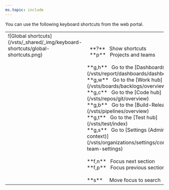 ```yaml
---
ms.topic: include
---
```



<a id="global-shortcuts"></a>

You can use the following keyboard shortcuts from the web portal.

<table>
<tbody valign="top">
<tr>
<td>![Global shortcuts](/vsts/_shared/_img/keyboard-shortcuts/global-shortcuts.png)</td>
<td>
<br/>
<br/>
&nbsp;&nbsp;**?**&nbsp;&nbsp;&nbsp;Show shortcuts<br/>
&nbsp;&nbsp;**p**&nbsp;&nbsp;&nbsp;Projects and teams<br/>
<br/>
**g,h**&nbsp;&nbsp;&nbsp;Go to the [Dashboards hub](/vsts/report/dashboards/dashboards)<br/>
**g,w**&nbsp;&nbsp;&nbsp;Go to the [Work hub](/vsts/boards/backlogs/overview)<br/>
**g,c**&nbsp;&nbsp;&nbsp;Go to the [Code hub](/vsts/repos/git/overview)<br/>
**g,b**&nbsp;&nbsp;&nbsp;Go to the [Build-Release hub](/vsts/pipelines/overview)<br/>
**g,t**&nbsp;&nbsp;&nbsp;Go to the [Test hub](/vsts/test/index)<br/>
**g,s**&nbsp;&nbsp;&nbsp;Go to [Settings (Admin context)](/vsts/organizations/settings/configure-team-settings)<br/>

<br/>
**f,n**&nbsp;&nbsp;&nbsp;Focus next section<br/>
**f,p**&nbsp;&nbsp;&nbsp;Focus previous section<br/>
<br/>
**s**&nbsp;&nbsp;&nbsp;&nbsp;&nbsp;Move focus to search<br/>
</td>
</tr>
</tbody>
</table>


<!---
g,k&nbsp;&nbsp;&nbsp;Go to [wiki](/vsts/project/wiki/add-edit-wiki)<br/>
-->
